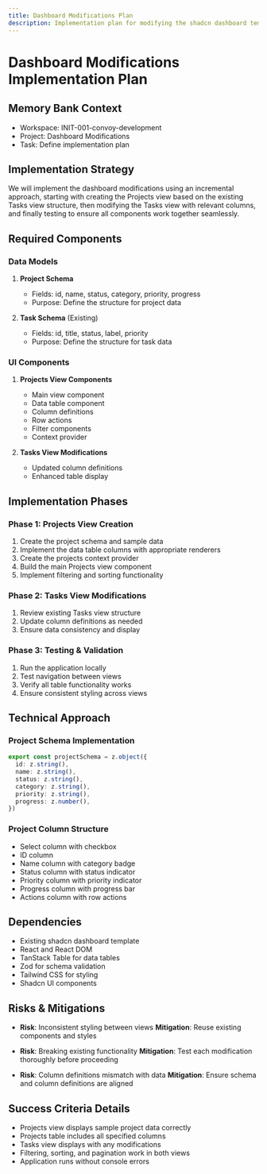 ```yaml
---
title: Dashboard Modifications Plan
description: Implementation plan for modifying the shadcn dashboard template
---
```


# Dashboard Modifications Implementation Plan

## Memory Bank Context
- Workspace: INIT-001-convoy-development
- Project: Dashboard Modifications
- Task: Define implementation plan

## Implementation Strategy
We will implement the dashboard modifications using an incremental approach, starting with creating the Projects view based on the existing Tasks view structure, then modifying the Tasks view with relevant columns, and finally testing to ensure all components work together seamlessly.

## Required Components

### Data Models
1. **Project Schema**
   - Fields: id, name, status, category, priority, progress
   - Purpose: Define the structure for project data

2. **Task Schema** (Existing)
   - Fields: id, title, status, label, priority
   - Purpose: Define the structure for task data

### UI Components
1. **Projects View Components**
   - Main view component
   - Data table component
   - Column definitions
   - Row actions
   - Filter components
   - Context provider

2. **Tasks View Modifications**
   - Updated column definitions
   - Enhanced table display

## Implementation Phases

### Phase 1: Projects View Creation
1. Create the project schema and sample data
2. Implement the data table columns with appropriate renderers
3. Create the projects context provider
4. Build the main Projects view component
5. Implement filtering and sorting functionality

### Phase 2: Tasks View Modifications
1. Review existing Tasks view structure
2. Update column definitions as needed
3. Ensure data consistency and display

### Phase 3: Testing & Validation
1. Run the application locally
2. Test navigation between views
3. Verify all table functionality works
4. Ensure consistent styling across views

## Technical Approach

### Project Schema Implementation
```typescript
export const projectSchema = z.object({
  id: z.string(),
  name: z.string(),
  status: z.string(),
  category: z.string(),
  priority: z.string(),
  progress: z.number(),
})
```

### Project Column Structure
- Select column with checkbox
- ID column
- Name column with category badge
- Status column with status indicator
- Priority column with priority indicator
- Progress column with progress bar
- Actions column with row actions

## Dependencies
- Existing shadcn dashboard template
- React and React DOM
- TanStack Table for data tables
- Zod for schema validation
- Tailwind CSS for styling
- Shadcn UI components

## Risks & Mitigations
- **Risk**: Inconsistent styling between views
  **Mitigation**: Reuse existing components and styles

- **Risk**: Breaking existing functionality
  **Mitigation**: Test each modification thoroughly before proceeding

- **Risk**: Column definitions mismatch with data
  **Mitigation**: Ensure schema and column definitions are aligned

## Success Criteria Details
- Projects view displays sample project data correctly
- Projects table includes all specified columns
- Tasks view displays with any modifications
- Filtering, sorting, and pagination work in both views
- Application runs without console errors

